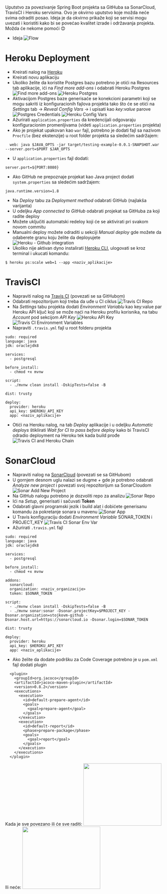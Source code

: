Uputstvo za povezivanje Spring Boot projekta sa GitHuba sa SonarCloud, TravisCI i Heroku servisima.
Ovo je okvirno uputstvo koje možda neće svima odraditi posao.
Ideja je da okvirno prikaže koji se servisi mogu uvezati i koristiti kako bi se povećao kvalitet izrade i održavanja projekta.
Možda će nekome pomoći :blush:

- Ideja
![Flow](/assets/flow.png)

# Heroku Deployment

- Kreirati nalog na [Heroku](https://heroku.com)
- Kreirati novu aplikaciju
- Ukoliko želite da koristite Postgres bazu potrebno je otići na Resources tab aplikacije, ići na *Find more add-ons* i odabrati Heroku Postgres
![Find more add-ons](/assets/find_more_addons.png)
![Heroku Postgres](/assets/postgres.png)
- Aktivacijom Postgres baze generisaće se konekcioni parametri koji se mogu sakriti iz konfiguracionih fajlova projekta tako što će se otići na *Settings* tab -> *Reveal Config Vars* -> i upisati kao *key:value* parove
![Postgres Credentials](/assets/postgres_creds.png)
![Heroku Config Vars](/assets/Heroku_config_vars.png)
- Ažurirati `application.properties` da kredencijali odgovaraju konfiguracionim promenljivama (videti `application.properties` projekta)
- Ako je projekat upakovan kao `war` fajl, potrebno je dodati fajl sa nazivom `Procfile` (bez ekstenzije) u root folder projekta sa sledećim sadržajem:
```
  web: java $JAVA_OPTS -jar target/testing-example-0.0.1-SNAPSHOT.war --server.port=$PORT $JAR_OPTS
```
- U `application.properties` fajl dodati:
```
server.port=${PORT:8080}
```
- Ako GitHub ne prepoznaje projekat kao Java project dodati `system.properties` sa sledećim sadržajem:
```
java.runtime.version=1.8
```
- Na *Deploy* tabu za *Deployment method* odabrati GitHub (najlakša varijanta)
- U odeljku *App connected to GitHub* odabrati projekat sa GitHuba za koji radite deploy
- Možete uključiti automatski redeloy koji će se aktivirati pri svakom novom commitu
- Manualni deploy možete odraditi u sekciji *Manual deploy* gde možete da odaberete granu koju želite da deployujete
![Heroku - Github integration](/assets/heroku_github.png)
- Ukoliko nije aktivan dyno instalirati [Heroku CLI](https://devcenter.heroku.com/articles/heroku-cli), ulogovati se kroz terminal i ukucati komandu:

```
$ heroku ps:scale web=1 --app <naziv_aplikacije>
```

# TravisCI

- Napraviti nalog na [Travis CI](https://travis-ci.org) (povezati se sa GitHubom)
- Odabrati repozitorijum koji treba da uđe u CI ciklus
![Travis CI Repo](/assets/travisci_repo.png)
- Na *Settings* tabu projekta dodati *Environment Variablu* kao key:value par Heroku API ključ koji se može naći na Heroku profilu korisnika, na tabu *Account* pod sekcijom *API Key*
![Heroku API Key](/assets/heroku_api_key.png)
![Travis CI Environment Variables](/assets/travis_ci_vars.png)
- Napraviti `.travis.yml` fajl u root folderu projekta
```
sudo: required
language: java
jdk: oraclejdk8

services:
  - postgresql

before_install:
  - chmod +x mvnw

script:
  - ./mvnw clean install -DskipTests=false -B

dist: trusty

deploy:
  provider: heroku
  api_key: $HEROKU_API_KEY
  app: <naziv_aplikacije>
```

- Otići na Heroku nalog, na tab *Deploy* aplikacije i u odeljku *Automatic deploys* štiklirati *Wait for CI to pass before deploy* kako bi TravisCI odradio deployment na Heroku tek kada build prođe
![Travis CI and Heroku Chain](/assets/heroku_wait_ci.png)

# SonarCloud

- Napraviti nalog na [SonarCloud](https://sonarcloud.io) (povezati se sa GitHubom)
- U gornjem desnom uglu nalazi se dugme *+* gde je potrebno odabrati *Analyze new project* i povezati svoj repozitorijum sa SonarCloudom
![Sonar Add New Project](/assets/sonar_add.png)
- Na GitHub nalogu potrebno je dozvoliti repo za analizu
![Sonar Repo](/assets/sonar_repo.png)
- Ići na *Setup*, generisati i sačuvati **Token**
- Odabrati glavni programski jezik i build alat i dobićete generisanu komandu za pokretanje sonara u mavenu
![Sonar App](/assets/sonar_analyze.png)
- U Travis konfiguraciju dodati *Environment Variable* SONAR_TOKEN i PROJECT_KEY
![Travis CI Sonar Env Var](/assets/travis_ci_sonar_vars.png)
- Ažurirati `.travis.yml` fajl
```
sudo: required
language: java
jdk: oraclejdk8

services:
  - postgresql

before_install:
  - chmod +x mvnw

addons:
  sonarcloud:
  organization: <naziv_organizacije>
  token: $SONAR_TOKEN

script:
  - ./mvnw clean install -DskipTests=false -B
  - ./mvnw sonar:sonar -Dsonar.projectKey=$PROJECT_KEY -Dsonar.organization=stojkovm-github -Dsonar.host.url=https://sonarcloud.io -Dsonar.login=$SONAR_TOKEN

dist: trusty

deploy:
  provider: heroku
  api_key: $HEROKU_API_KEY
  app: <naziv_aplikacije>
```
- Ako želite da dodate podršku za Code Coverage potrebno je u `pom.xml` fajl dodati plugin
```
  <plugin>
    <groupId>org.jacoco</groupId>
    <artifactId>jacoco-maven-plugin</artifactId>
    <version>0.8.2</version>
    <executions>
      <execution>
        <id>default-prepare-agent</id>
        <goals>
          <goal>prepare-agent</goal>
        </goals>
      </execution>
      <execution>
        <id>default-report</id>
        <phase>prepare-package</phase>
        <goals>
          <goal>report</goal>
        </goals>
      </execution>
    </executions>
  </plugin>
```
Kada je sve povezano ili će sve raditi:
<img src="/assets/bravo.gif" width="250" height="200">
Ili neće:
<img src="/assets/lol.gif" width="250" height="200">
